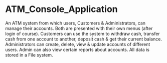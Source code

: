 ﻿# ATM_Console_Application

An ATM system from which users, Customers & Administrators, can manage their accounts.
Both are presented with their own menus (after login of course).
Customers can use the system to withdraw cash, transfer cash from one account to another, deposit cash & get their current balance.
Administrators can create, delete, view & update accounts of different users.
Admin can also view certain reports about accounts.
All data is stored in a File system.